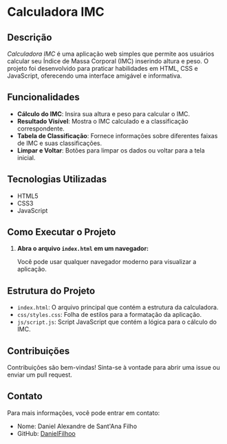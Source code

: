 # Calculadora IMC

## Descrição

*Calculadora IMC* é uma aplicação web simples que permite aos usuários calcular seu Índice de Massa Corporal (IMC) inserindo altura e peso. O projeto foi desenvolvido para praticar habilidades em HTML, CSS e JavaScript, oferecendo uma interface amigável e informativa.

## Funcionalidades

- **Cálculo do IMC**: Insira sua altura e peso para calcular o IMC.
- **Resultado Visível**: Mostra o IMC calculado e a classificação correspondente.
- **Tabela de Classificação**: Fornece informações sobre diferentes faixas de IMC e suas classificações.
- **Limpar e Voltar**: Botões para limpar os dados ou voltar para a tela inicial.

## Tecnologias Utilizadas

- HTML5
- CSS3
- JavaScript

## Como Executar o Projeto

1. **Abra o arquivo `index.html` em um navegador:**

   Você pode usar qualquer navegador moderno para visualizar a aplicação.

## Estrutura do Projeto

- `index.html`: O arquivo principal que contém a estrutura da calculadora.
- `css/styles.css`: Folha de estilos para a formatação da aplicação.
- `js/script.js`: Script JavaScript que contém a lógica para o cálculo do IMC.

## Contribuições

Contribuições são bem-vindas! Sinta-se à vontade para abrir uma issue ou enviar um pull request.

## Contato

Para mais informações, você pode entrar em contato:

- Nome: Daniel Alexandre de Sant'Ana Filho
- GitHub: [DanielFilhoo](https://github.com/DanielFilhoo)
